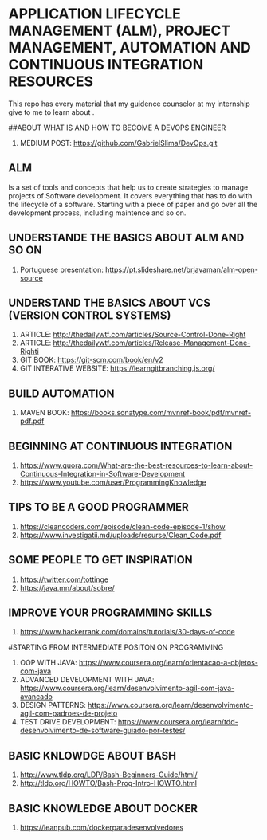 # APPLICATION LIFECYCLE MANAGEMENT (ALM), PROJECT MANAGEMENT,  AUTOMATION AND CONTINUOUS INTEGRATION RESOURCES

This repo has every material that my guidence counselor at my internship give to me to learn about .

##ABOUT WHAT IS AND HOW TO BECOME A DEVOPS ENGINEER
1. MEDIUM POST: https://github.com/GabrielSlima/DevOps.git

## ALM
Is a set of tools and concepts that help us to create strategies to manage projects of Software development. It covers everything that has to do with the lifecycle of a software. Starting with a piece of paper and go over all the development process, including maintence and so on.

## UNDERSTANDE THE BASICS ABOUT ALM AND SO ON
1. Portuguese presentation: https://pt.slideshare.net/brjavaman/alm-open-source

## UNDERSTAND THE BASICS ABOUT VCS (VERSION CONTROL SYSTEMS)
1. ARTICLE: http://thedailywtf.com/articles/Source-Control-Done-Right
1. ARTICLE: http://thedailywtf.com/articles/Release-Management-Done-Righti
1. GIT BOOK: https://git-scm.com/book/en/v2
1. GIT INTERATIVE WEBSITE: https://learngitbranching.js.org/

## BUILD AUTOMATION
1. MAVEN BOOK: https://books.sonatype.com/mvnref-book/pdf/mvnref-pdf.pdf

## BEGINNING AT CONTINUOUS INTEGRATION
1. https://www.quora.com/What-are-the-best-resources-to-learn-about-Continuous-Integration-in-Software-Development
1. https://www.youtube.com/user/ProgrammingKnowledge

## TIPS TO BE A GOOD PROGRAMMER 
1. https://cleancoders.com/episode/clean-code-episode-1/show
1. https://www.investigatii.md/uploads/resurse/Clean_Code.pdf


## SOME PEOPLE TO GET INSPIRATION 
1. https://twitter.com/tottinge
1. https://java.mn/about/sobre/

## IMPROVE YOUR PROGRAMMING SKILLS 
1. https://www.hackerrank.com/domains/tutorials/30-days-of-code



#STARTING FROM INTERMEDIATE POSITON ON PROGRAMMING
1. OOP WITH JAVA: https://www.coursera.org/learn/orientacao-a-objetos-com-java
1. ADVANCED DEVELOPMENT WITH JAVA: https://www.coursera.org/learn/desenvolvimento-agil-com-java-avancado
1. DESIGN PATTERNS: https://www.coursera.org/learn/desenvolvimento-agil-com-padroes-de-projeto
1. TEST DRIVE DEVELOPMENT: https://www.coursera.org/learn/tdd-desenvolvimento-de-software-guiado-por-testes/

## BASIC KNLOWDGE ABOUT BASH
1. http://www.tldp.org/LDP/Bash-Beginners-Guide/html/
1. http://tldp.org/HOWTO/Bash-Prog-Intro-HOWTO.html

## BASIC KNOWLEDGE ABOUT DOCKER
1. https://leanpub.com/dockerparadesenvolvedores
